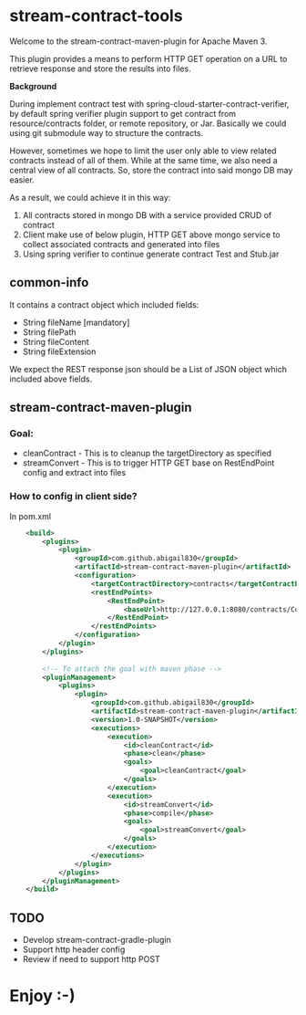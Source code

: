 
# stream-contract-tools

Welcome to the stream-contract-maven-plugin for Apache Maven 3.

This plugin provides a means to perform HTTP GET operation on a URL to retrieve response and store the results into files.

**Background**

During implement contract test with spring-cloud-starter-contract-verifier, by default spring verifier plugin support to get contract from resource/contracts folder, or remote repository, or Jar. Basically we could using git submodule way to structure the contracts.

However, sometimes we hope to limit the user only able to view related contracts instead of all of them. While at the same time, we also need a central view of all contracts. So, store the contract into said mongo DB may easier.

As a result, we could achieve it in this way:
1. All contracts stored in mongo DB with a service provided CRUD of contract
2. Client make use of below plugin, HTTP GET above mongo service to collect associated contracts and generated into files
3. Using spring verifier to continue generate contract Test and Stub.jar




## common-info
It contains a contract object which included fields:

* String fileName [mandatory]
* String filePath
* String fileContent
* String fileExtension

We expect the REST response json should be a List of JSON object which included above fields.

## stream-contract-maven-plugin

### Goal:
* cleanContract - This is to cleanup the targetDirectory as specified
* streamConvert - This is to trigger HTTP GET base on RestEndPoint config and extract into files

### How to config in client side?
In pom.xml


```xml
	<build>
		<plugins>
			<plugin>
				<groupId>com.github.abigail830</groupId>
				<artifactId>stream-contract-maven-plugin</artifactId>
				<configuration>
					<targetContractDirectory>contracts</targetContractDirectory>
					<restEndPoints>
						<RestEndPoint>
							<baseUrl>http://127.0.0.1:8080/contracts/ContractProvider</baseUrl>
						</RestEndPoint>
					</restEndPoints>
				</configuration>
			</plugin>
		</plugins>
		
		<!-- To attach the goal with maven phase -->
		<pluginManagement>
			<plugins>
				<plugin>
					<groupId>com.github.abigail830</groupId>
					<artifactId>stream-contract-maven-plugin</artifactId>
					<version>1.0-SNAPSHOT</version>
					<executions>
						<execution>
							<id>cleanContract</id>
							<phase>clean</phase>
							<goals>
								<goal>cleanContract</goal>
							</goals>
						</execution>
						<execution>
							<id>streamConvert</id>
							<phase>compile</phase>
							<goals>
								<goal>streamConvert</goal>
							</goals>
						</execution>
					</executions>
				</plugin>
			</plugins>
		</pluginManagement>
	</build>
```


## TODO
* Develop stream-contract-gradle-plugin
* Support http header config
* Review if need to support http POST


# Enjoy :-)

